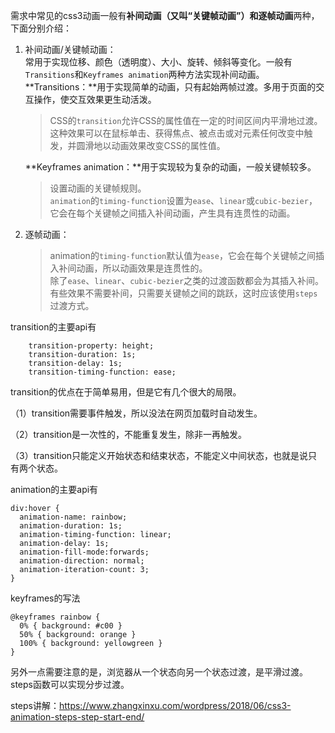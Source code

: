 需求中常见的css3动画一般有**补间动画（又叫“关键帧动画”）**和**逐帧动画**两种，下面分别介绍：

1. 补间动画/关键帧动画：  
   常用于实现位移、颜色（透明度）、大小、旋转、倾斜等变化。一般有`Transitions`和`Keyframes animation`两种方法实现补间动画。  
   **Transitions：**用于实现简单的动画，只有起始两帧过渡。多用于页面的交互操作，使交互效果更生动活泼。

   > CSS的`transition`允许CSS的属性值在一定的时间区间内平滑地过渡。  
   > 这种效果可以在鼠标单击、获得焦点、被点击或对元素任何改变中触发，并圆滑地以动画效果改变CSS的属性值。

   **Keyframes animation：**用于实现较为复杂的动画，一般关键帧较多。

   > 设置动画的关键帧规则。  
   > `animation`的`timing-function`设置为`ease`、`linear`或`cubic-bezier`，它会在每个关键帧之间插入补间动画，产生具有连贯性的动画。

2. 逐帧动画：

   > animation的`timing-function`默认值为`ease`，它会在每个关键帧之间插入补间动画，所以动画效果是连贯性的。  
   > 除了`ease`、`linear`、`cubic-bezier`之类的过渡函数都会为其插入补间。  
   > 有些效果不需要补间，只需要关键帧之间的跳跃，这时应该使用`steps`过渡方式。

transition的主要api有

```
    transition-property: height;
    transition-duration: 1s;
    transition-delay: 1s;
    transition-timing-function: ease;
```

transition的优点在于简单易用，但是它有几个很大的局限。

（1）transition需要事件触发，所以没法在网页加载时自动发生。

（2）transition是一次性的，不能重复发生，除非一再触发。

（3）transition只能定义开始状态和结束状态，不能定义中间状态，也就是说只有两个状态。

animation的主要api有

```
div:hover {
  animation-name: rainbow;
  animation-duration: 1s;
  animation-timing-function: linear;
  animation-delay: 1s;
  animation-fill-mode:forwards;
  animation-direction: normal;
  animation-iteration-count: 3;
}
```

keyframes的写法

```
@keyframes rainbow {
  0% { background: #c00 }
  50% { background: orange }
  100% { background: yellowgreen }
}
```

另外一点需要注意的是，浏览器从一个状态向另一个状态过渡，是平滑过渡。steps函数可以实现分步过渡。

steps讲解：https://www.zhangxinxu.com/wordpress/2018/06/css3-animation-steps-step-start-end/

